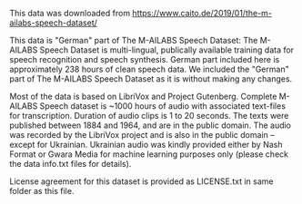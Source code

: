 This data was downloaded from https://www.caito.de/2019/01/the-m-ailabs-speech-dataset/

This data is "German" part of The M-AILABS Speech Dataset:
The M-AILABS Speech Dataset is multi-lingual, publically available training data for speech recognition and speech synthesis. German part included here is approximately 238 hours of clean speech data. We included the "German" part of The M-AILABS Speech Dataset as it is without making any changes. 

Most of the data is based on LibriVox and Project Gutenberg. Complete M-AILABS Speech dataset is ~1000 hours of audio with associated text-files for transcription. Duration of audio clips is 1 to 20 seconds. The texts were published between 1884 and 1964, and are in the public domain. The audio was recorded by the LibriVox project and is also in the public domain – except for Ukrainian. Ukrainian audio was kindly provided either by Nash Format or Gwara Media for machine learning purposes only (please check the data info.txt files for details).

License agreement for this dataset is provided as LICENSE.txt in same folder as this file. 